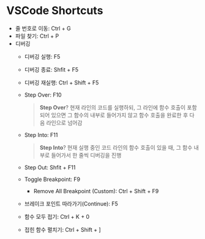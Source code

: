 # VSCode Shortcuts
- 줄 번호로 이동: Ctrl + G
- 파일 찾기: Ctrl + P
- 디버깅
  - 디버깅 실행: F5
  - 디버깅 종료: Shfit + F5
  - 디버깅 재실행: Ctrl + Shift + F5
  - Step Over: F10 
    > **Step Over**? 현재 라인의 코드를 실행하되, 그 라인에 함수 호출이 포함되어 있으면 그 함수의 내부로 들어가지 않고 함수 호출을 완료한 후 다음 라인으로 넘어감
  - Step Into: F11
    > **Step Into**? 현재 실행 중인 코드 라인의 함수 호출이 있을 때, 그 함수 내부로 들어가서 한 줄씩 디버깅을 진행
  - Step Out: Shfit + F11
  - Toggle Breakpoint: F9
    - Remove All Breakpoint (Custom): Ctrl + Shift + F9
  - 브레이크 포인트 따라가기(Continue): F5

  - 함수 모두 접기: Ctrl + K + 0
  - 접힌 함수 펼치기: Ctrl + Shift + ]
